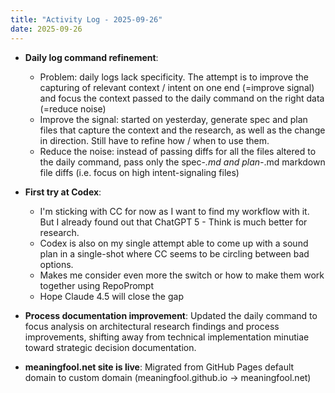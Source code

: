```yaml
---
title: "Activity Log - 2025-09-26"
date: 2025-09-26
---
```


- **Daily log command refinement**: 
  - Problem: daily logs lack specificity. The attempt is to improve the capturing of relevant context / intent on one end (=improve signal) and focus the context passed to the daily command on the right data (=reduce noise)
  - Improve the signal: started on yesterday, generate spec and plan files that capture the context and the research, as well as the change in direction. Still have to refine how / when to use them.
  - Reduce the noise: instead of passing diffs for all the files altered to the daily command, pass only the spec-*.md and plan-*.md markdown file diffs (i.e. focus on high intent-signaling files)

- **First try at Codex**: 
  - I'm sticking with CC for now as I want to find my workflow with it. But I already found out that ChatGPT 5 - Think is much better for research.
  - Codex is also on my single attempt able to come up with a sound plan in a single-shot where CC seems to be circling between bad options. 
  - Makes me consider even more the switch or how to make them work together using RepoPrompt
  - Hope Claude 4.5 will close the gap

- **Process documentation improvement**: Updated the daily command to focus analysis on architectural research findings and process improvements, shifting away from technical implementation minutiae toward strategic decision documentation.

- **meaningfool.net site is live**: Migrated from GitHub Pages default domain to custom domain (meaningfool.github.io → meaningfool.net)